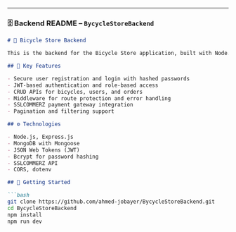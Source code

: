 
---

### 🗄️ **Backend README – `BycycleStoreBackend`**

```markdown
# 🛒 Bicycle Store Backend

This is the backend for the Bicycle Store application, built with Node.js, Express, and MongoDB. It manages user authentication, bicycle products, and order processing.

## 🔐 Key Features

- Secure user registration and login with hashed passwords
- JWT-based authentication and role-based access
- CRUD APIs for bicycles, users, and orders
- Middleware for route protection and error handling
- SSLCOMMERZ payment gateway integration
- Pagination and filtering support

## ⚙️ Technologies

- Node.js, Express.js
- MongoDB with Mongoose
- JSON Web Tokens (JWT)
- Bcrypt for password hashing
- SSLCOMMERZ API
- CORS, dotenv

## 🚀 Getting Started

```bash
git clone https://github.com/ahmed-jobayer/BycycleStoreBackend.git
cd BycycleStoreBackend
npm install
npm run dev

